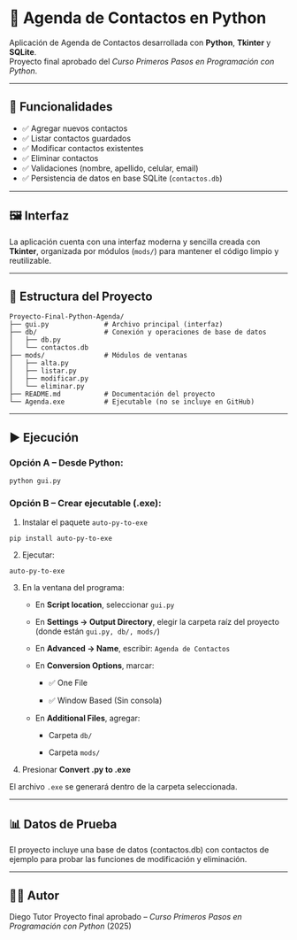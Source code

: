 # 📒 Agenda de Contactos en Python

Aplicación de Agenda de Contactos desarrollada con **Python**, **Tkinter** y **SQLite**.  
Proyecto final aprobado del *Curso Primeros Pasos en Programación con Python*.

---

## 🚀 Funcionalidades

- ✅ Agregar nuevos contactos  
- ✅ Listar contactos guardados  
- ✅ Modificar contactos existentes  
- ✅ Eliminar contactos  
- ✅ Validaciones (nombre, apellido, celular, email)  
- ✅ Persistencia de datos en base SQLite (`contactos.db`)

---

## 🖼️ Interfaz
La aplicación cuenta con una interfaz moderna y sencilla creada con **Tkinter**, organizada por módulos (`mods/`) para mantener el código limpio y reutilizable.

---

## 🧱 Estructura del Proyecto
```plaintext
Proyecto-Final-Python-Agenda/
├── gui.py              # Archivo principal (interfaz)
├── db/                 # Conexión y operaciones de base de datos
│   ├── db.py
│   └── contactos.db
├── mods/               # Módulos de ventanas
│   ├── alta.py
│   ├── listar.py
│   ├── modificar.py
│   └── eliminar.py
├── README.md           # Documentación del proyecto
└── Agenda.exe          # Ejecutable (no se incluye en GitHub)
```
---

## ▶️ Ejecución
### Opción A – Desde Python:
```
python gui.py
```

### Opción B – Crear ejecutable (.exe):

1. Instalar el paquete `auto-py-to-exe`
```
pip install auto-py-to-exe
```

2. Ejecutar:
```
auto-py-to-exe
```

3. En la ventana del programa:

    - En **Script location**, seleccionar `gui.py`

    - En **Settings → Output Directory**, elegir la carpeta raíz del proyecto (donde están `gui.py, db/, mods/`)

    - En **Advanced → Name**, escribir: `Agenda de Contactos`

    - En **Conversion Options**, marcar:

        - ✅ One File

        - ✅ Window Based (Sin consola)

    - En **Additional Files**, agregar:

        - Carpeta `db/`

        - Carpeta `mods/`

4. Presionar **Convert .py to .exe**

El archivo `.exe` se generará dentro de la carpeta seleccionada.

---

## 📊 Datos de Prueba
El proyecto incluye una base de datos (contactos.db) con contactos de ejemplo para probar las funciones de modificación y eliminación.

---

## 🧑‍💻 Autor
Diego Tutor
Proyecto final aprobado – *Curso Primeros Pasos en Programación con Python* (2025)